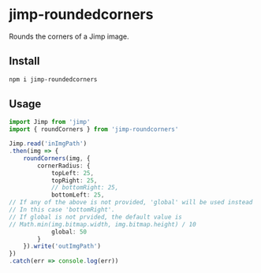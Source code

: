# jimp-roundedcorners

Rounds the corners of a Jimp image.

## Install

```bash
npm i jimp-roundedcorners
```

## Usage

```typescript
import Jimp from 'jimp'
import { roundCorners } from 'jimp-roundcorners'

Jimp.read('inImgPath')
.then(img => {
    roundCorners(img, {
        cornerRadius: {
            topLeft: 25,
            topRight: 25,
            // bottomRight: 25,
            bottomLeft: 25,
// If any of the above is not provided, 'global' will be used instead
// In this case 'bottomRight'.
// If global is not prvided, the default value is
// Math.min(img.bitmap.width, img.bitmap.height) / 10
            global: 50
        }
    }).write('outImgPath')
})
.catch(err => console.log(err))
```
